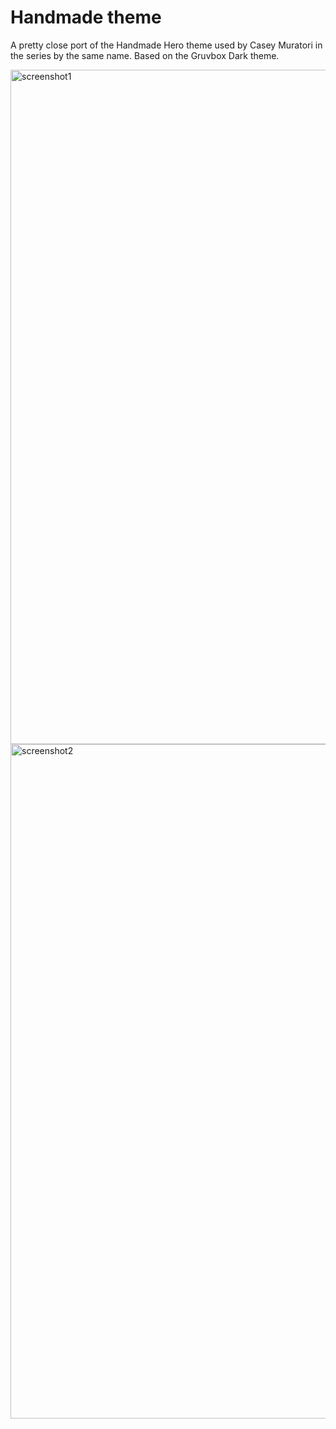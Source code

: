 # Handmade theme
A pretty close port of the Handmade Hero theme used by Casey Muratori in the series by the same name. Based on the Gruvbox Dark theme.

<img width="1832" height="1079" alt="screenshot1" src="https://github.com/user-attachments/assets/da553001-4225-411f-9b67-da34fc2483af" />
<img width="1832" height="1079" alt="screenshot2" src="https://github.com/user-attachments/assets/d75599f9-d18c-459b-8896-6e70eb8bcb7b" />

